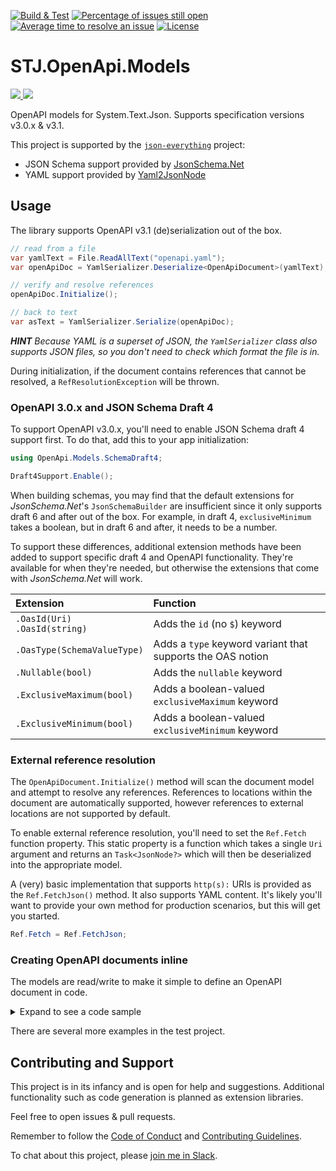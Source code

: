 [![Build & Test](https://github.com/gregsdennis/openapi/actions/workflows/dotnet-core.yml/badge.svg?branch=main&event=push)](https://github.com/gregsdennis/openapi/actions/workflows/dotnet-core.yml)
[![Percentage of issues still open](http://isitmaintained.com/badge/open/gregsdennis/openapi.svg)](http://isitmaintained.com/project/gregsdennis/openapi "Percentage of issues still open")
[![Average time to resolve an issue](http://isitmaintained.com/badge/resolution/gregsdennis/openapi.svg)](http://isitmaintained.com/project/gregsdennis/openapi "Average time to resolve an issue")
[![License](https://img.shields.io/github/license/gregsdennis/openapi)](https://github.com/gregsdennis/openapi/blob/main/LICENSE)
<!-- [![Test results](https://img.shields.io/endpoint?url=https://gist.githubusercontent.com/gregsdennis/28607f2d276032f4d9a7f2c807e44df7/raw/test-results-badge.json)](https://github.com/gregsdennis/json-everything/actions?query=workflow%3A%22Build+%26+Test%22) -->

# STJ.OpenApi.Models

[![](https://img.shields.io/nuget/vpre/STJ.OpenApi.Models.svg?svg=true) ![](https://img.shields.io/nuget/dt/STJ.OpenApi.Models.svg?svg=true)](https://www.nuget.org/packages/STJ.OpenAPI.Models)

OpenAPI models for System.Text.Json.  Supports specification versions v3.0.x & v3.1.

This project is supported by the [`json-everything`](https://github.com/gregsdennis/json-everything) project:

- JSON Schema support provided by [JsonSchema.Net](https://www.nuget.org/packages/JsonSchema.Net)
- YAML support provided by [Yaml2JsonNode](https://www.nuget.org/packages/Yaml2JsonNode)

## Usage

The library supports OpenAPI v3.1 (de)serialization out of the box.

```c#
// read from a file
var yamlText = File.ReadAllText("openapi.yaml");
var openApiDoc = YamlSerializer.Deserialize<OpenApiDocument>(yamlText);

// verify and resolve references
openApiDoc.Initialize();

// back to text
var asText = YamlSerializer.Serialize(openApiDoc);
```

***HINT** Because YAML is a superset of JSON, the `YamlSerializer` class also supports JSON files, so you don't need to check which format the file is in.*

During initialization, if the document contains references that cannot be resolved, a `RefResolutionException` will be thrown.

### OpenAPI 3.0.x and JSON Schema Draft 4

To support OpenAPI v3.0.x, you'll need to enable JSON Schema draft 4 support first.  To do that, add this to your app initialization:

```c#
using OpenApi.Models.SchemaDraft4;

Draft4Support.Enable();
```

When building schemas, you may find that the default extensions for _JsonSchema.Net_'s `JsonSchemaBuilder` are insufficient since it only supports draft 6 and after out of the box.  For example, in draft 4, `exclusiveMinimum` takes a boolean, but in draft 6 and after, it needs to be a number.

To support these differences, additional extension methods have been added to support specific draft 4 and OpenAPI functionality.  They're available for when they're needed, but otherwise the extensions that come with _JsonSchema.Net_ will work.

| Extension | Function |
|:--|:--|
| `.OasId(Uri)`<br>`.OasId(string)` | Adds the `id` (no `$`) keyword |
| `.OasType(SchemaValueType)` | Adds a `type` keyword variant that supports the OAS notion |
| `.Nullable(bool)` | Adds the `nullable` keyword |
| `.ExclusiveMaximum(bool)` | Adds a boolean-valued `exclusiveMaximum` keyword |
| `.ExclusiveMinimum(bool)` | Adds a boolean-valued `exclusiveMinimum` keyword |

### External reference resolution

The `OpenApiDocument.Initialize()` method will scan the document model and attempt to resolve any references.  References to locations within the document are automatically supported, however references to external locations are not supported by default.

To enable external reference resolution, you'll need to set the `Ref.Fetch` function property.  This static property is a function which takes a single `Uri` argument and returns an `Task<JsonNode?>` which will then be deserialized into the appropriate model.

A (very) basic implementation that supports `http(s):` URIs is provided as the `Ref.FetchJson()` method.  It also supports YAML content.  It's likely you'll want to provide your own method for production scenarios, but this will get you started.

```c#
Ref.Fetch = Ref.FetchJson;
```

### Creating OpenAPI documents inline

The models are read/write to make it simple to define an OpenAPI document in code.

<details>
<summary>Expand to see a code sample</summary>

(from https://github.com/OAI/OpenAPI-Specification/blob/main/examples/v3.0/petstore.yaml)

YAML:
```yaml
openapi: "3.0.0"
info:
  version: 1.0.0
  title: Swagger Petstore
  license:
    name: MIT
servers:
  - url: http://petstore.swagger.io/v1
paths:
  /pets:
    get:
      summary: List all pets
      operationId: listPets
      tags:
        - pets
      parameters:
        - name: limit
          in: query
          description: How many items to return at one time (max 100)
          required: false
          schema:
            type: integer
            maximum: 100
            format: int32
      responses:
        '200':
          description: A paged array of pets
          headers:
            x-next:
              description: A link to the next page of responses
              schema:
                type: string
          content:
            application/json:    
              schema:
                $ref: "#/components/schemas/Pets"
        default:
          description: unexpected error
          content:
            application/json:
              schema:
                $ref: "#/components/schemas/Error"
    post:
      summary: Create a pet
      operationId: createPets
      tags:
        - pets
      responses:
        '201':
          description: Null response
        default:
          description: unexpected error
          content:
            application/json:
              schema:
                $ref: "#/components/schemas/Error"
  /pets/{petId}:
    get:
      summary: Info for a specific pet
      operationId: showPetById
      tags:
        - pets
      parameters:
        - name: petId
          in: path
          required: true
          description: The id of the pet to retrieve
          schema:
            type: string
      responses:
        '200':
          description: Expected response to a valid request
          content:
            application/json:
              schema:
                $ref: "#/components/schemas/Pet"
        default:
          description: unexpected error
          content:
            application/json:
              schema:
                $ref: "#/components/schemas/Error"
components:
  schemas:
    Pet:
      type: object
      required:
        - id
        - name
      properties:
        id:
          type: integer
          format: int64
        name:
          type: string
        tag:
          type: string
    Pets:
      type: array
      maxItems: 100
      items:
        $ref: "#/components/schemas/Pet"
    Error:
      type: object
      required:
        - code
        - message
      properties:
        code:
          type: integer
          format: int32
        message:
          type: string
```

Equivalent C#:

```c#
var document = new OpenApiDocument("3.0.0",
    new("Swagger Petstore", "1.0.0")
    {
        License = new("MIT")
    }
)
{
    Servers = new []
    {
        new Server("http://petstore.swagger.io/v1")
    },
    Paths = new()
    {
        ["/pets"] = new()
        {
            Get = new()
            {
                Summary = "List all pets",
                OperationId = "listPets",
                Tags = new []{"pets"},
                Parameters = new []
                {
                    new Parameter("limit", ParameterLocation.Query)
                    {
                        Description = "How many items to return at one time (max 100)",
                        Required = false,
                        Schema = new JsonSchemaBuilder()
                            .Type(SchemaValueType.Integer)
                            .Maximum(100)
                            .Format(Formats.Int32)
                    }
                },
                Responses = new()
                {
                    [HttpStatusCode.OK] = new("A paged array of pets")
                    {
                        Headers = new()
                        {
                            ["x-next"] = new ()
                            {
                                Description = "A link to the next page of responses",
                                Schema = new JsonSchemaBuilder().Type(SchemaValueType.String)
                            }
                        },
                        Content = new()
                        {
                            ["application/json"] = new()
                            {
                                Schema = Ref.To.Schema("Pets")
                            }
                        }
                    },
                    Default = new("unexpected error")
                    {
                        Content = new()
                        {
                            ["application/json"] = new()
                            {
                                Schema = Ref.To.Schema("Error")
                            }
                        }
                    }
                }
            },
            Post = new()
            {
                Summary = "Create a pet",
                OperationId = "createPets",
                Tags = new []{"pets"},
                Responses = new()
                {
                    [HttpStatusCode.Created] = new("Null response"),
                    Default = new("unexpected error")
                    {
                        Content = new(){
                            ["application/json"] = new()
                            {
                                Schema = Ref.To.Schema("Error")
                            }
                        }
                    }
                }
            }
        },
        ["/pets/{petId}"] = new()
        {
            Get = new()
            {
                Summary = "Info for a specific pet",
                OperationId = "showPetById",
                Tags = new []{"pets"},
                Parameters = new []
                {
                    new Parameter("petId", ParameterLocation.Path)
                    {
                        Required = true,
                        Description = "The id of the pet to retrieve",
                        Schema = new JsonSchemaBuilder()
                            .Type(SchemaValueType.String)
                    }
                },
                Responses = new()
                {
                    [HttpStatusCode.OK] = new("Expected response to a valid request")
                    {
                        Content = new()
                        {
                            ["application/json"] = new()
                            {
                                Schema = Ref.To.Schema("Pet")
                            }
                        }
                    },
                    Default = new("unexpected error")
                    {
                        Content = new()
                        {
                            ["application/json"] = new()
                            {
                                Schema = Ref.To.Schema("Error")
                            }
                        }
                    }
                }
            }
        }
    },
    Components = new()
    {
        Schemas = new()
        {
            ["Pet"] = new JsonSchemaBuilder()
                .Type(SchemaValueType.Object)
                .Required("id", "name")
                .Properties(
                    ("id", new JsonSchemaBuilder()
                        .Type(SchemaValueType.Integer)
                        .Format(Formats.Int64)
                    ),
                    ("name", new JsonSchemaBuilder().Type(SchemaValueType.String)),
                    ("tag", new JsonSchemaBuilder().Type(SchemaValueType.String))
                ),
            ["Pets"] = new JsonSchemaBuilder()
                .Type(SchemaValueType.Array)
                .MaxItems(100)
                .Items(Ref.To.Schema("Pet")),
            ["Error"] = new JsonSchemaBuilder()
                .Type(SchemaValueType.Object)
                .Required("code", "message")
                .Properties(
                    ("code", new JsonSchemaBuilder()
                        .Type(SchemaValueType.Integer)
                        .Format(Formats.Int32)
                    ),
                    ("message", new JsonSchemaBuilder().Type(SchemaValueType.String))
                )
        }
    }
};
```

</details>


There are several more examples in the test project.

## Contributing and Support

This project is in its infancy and is open for help and suggestions.  Additional functionality such as code generation is planned as extension libraries.

Feel free to open issues & pull requests.

Remember to follow the [Code of Conduct](./CODE_OF_CONDUCT.md) and [Contributing Guidelines](./CONTRIBUTING.md).

To chat about this project, please [join me in Slack](https://join.slack.com/t/manateeopensource/shared_invite/enQtMzU4MjgzMjgyNzU3LWZjYzAzYzY3NjY1MjY3ODI0ZGJiZjc3Nzk1MDM5NTNlMjMyOTE0MzMxYWVjMjdiOGU1NDY5OGVhMGQ5YzY4Zjg).
